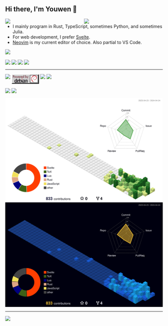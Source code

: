 ## Hi there, I'm Youwen 👋

<picture>
    <source media="(prefers-color-scheme: dark)" srcset="https://github-readme-stats.vercel.app/api?username=couscousdude&theme=dark&show_icons=true">
    <img align="right" width="50%" src="https://github-readme-stats.vercel.app/api?username=couscousdude&show_icons=true">
</picture>

<img width="50%" align="right" src="https://wakatime.com/share/@018dc5b8-ba5a-4572-a38a-b526d1b28240/27538e67-922d-4b1f-8a7c-79f3cac90b5c.svg#gh-dark-mode-only">

- I mainly program in Rust, TypeScript, sometimes Python, and sometimes Julia.
- For web development, I prefer [Svelte](https://svelte.dev/).
- [Neovim](https://github.com/couscousdude/neovim-dots) is my current editor of choice. Also partial to VS Code.

<a href="https://www.vim.org" target="_blank">![](https://moolenaar.net/vim_anim.gif)</a>

<img src="https://img.shields.io/badge/Arch%20Linux-1793D1?logo=arch-linux&logoColor=fff&style=for-the-badge" align="top"></img>
<img src="https://img.shields.io/badge/svelte-%23f1413d.svg?style=for-the-badge&logo=svelte&logoColor=white" align="top"></img>
<img src="https://img.shields.io/badge/typescript-%23007ACC.svg?style=for-the-badge&logo=typescript&logoColor=white" align="top"></img>
<img src="https://img.shields.io/badge/rust-%23000000.svg?style=for-the-badge&logo=rust&logoColor=white" align="top"></img>

---

<img width="400px" align="top" src="https://www.gnu.org/graphics/gnubanner-alt.png"></img>
<img src="https://github.com/couscousdude/couscousdude/blob/main/assets/powered-by-debian.gif" align="top"></img>
<img src="https://www.gnu.org/graphics/gnubanner-2.png" align="top"></img>
<img src="https://img.shields.io/badge/mac%20os-000000?style=for-the-badge&logo=macos&logoColor=F0F0F0" align="top"></img>

<img src="https://img.shields.io/badge/LibreOffice-%2318A303?style=for-the-badge&logo=LibreOffice&logoColor=white" align="top"></img>
<img src="https://static.fsf.org/nosvn/associate/crm/243302.png" align="top"></img>

<img align="center" src="https://github.com/couscousdude/couscousdude/blob/main/profile-3d-contrib/profile-green-animate.svg#gh-light-mode-only">
<img align="center" src="https://github.com/couscousdude/couscousdude/blob/main/profile-3d-contrib/profile-night-view.svg#gh-dark-mode-only">

---

<img height="200px" src="https://static.fsf.org/nosvn/images/badges/i-support-fs_gray-bg.png" align="top"></img>

